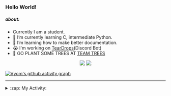 ### Hello World!

##### about:
- Currently I am a student.
- 🌱 I’m currently learning C, intermediate Python.
- 🌱 I’m learning how to make better documentation.
- 😭 I'm working on [TearDrops](https://github.com/Vyvy-vi/TearDrops)(Discord Bot)
- 🌱 GO PLANT SOME TREES AT [TEAM TREES](https://teamtrees.org/)

<p align="center">
  <a href="https://twitter.com/Vyvy_viM"><img target="_blank" src="https://img.shields.io/badge/twitter%20@Vyvy_viM-0D95E8?style=for-the-badge&logo=twitter&logoColor=white"/></a> 
  <a href="https://vyvy-vi.github.io/portfolio"><img target="_blank" src="https://img.shields.io/badge/-I%27m_craving_for_open_source-green?style=for-the-badge&logo=github&logoColor=black"/></a> 
</p>

[![Vyom's github activity graph](https://activity-graph.herokuapp.com/graph?username=Vyvy-vi)](https://github.com/ashutosh00710/github-readme-activity-graph)

---
<details>
  <summary>:zap: My Activity:</summary>
  
<!--START_SECTION:waka-->
**I'm a Night 🦉** 

```text
🌞 Morning    50 commits     █░░░░░░░░░░░░░░░░░░░░░░░░   6.42% 
🌆 Daytime    249 commits    ████████░░░░░░░░░░░░░░░░░   31.96% 
🌃 Evening    283 commits    █████████░░░░░░░░░░░░░░░░   36.33% 
🌙 Night      197 commits    ██████░░░░░░░░░░░░░░░░░░░   25.29%

```
📅 **I'm Most Productive on Sunday** 

```text
Monday       137 commits    ████░░░░░░░░░░░░░░░░░░░░░   17.59% 
Tuesday      99 commits     ███░░░░░░░░░░░░░░░░░░░░░░   12.71% 
Wednesday    131 commits    ████░░░░░░░░░░░░░░░░░░░░░   16.82% 
Thursday     135 commits    ████░░░░░░░░░░░░░░░░░░░░░   17.33% 
Friday       57 commits     █░░░░░░░░░░░░░░░░░░░░░░░░   7.32% 
Saturday     81 commits     ██░░░░░░░░░░░░░░░░░░░░░░░   10.4% 
Sunday       139 commits    ████░░░░░░░░░░░░░░░░░░░░░   17.84%

```


📊 **This Week I Spent My Time On** 

```text
🔥 Editors: 
Vim                      8 hrs 22 mins       █████████████████████████   100.0%

🐱‍💻 Projects: 
TEC-Discord-Automation   3 hrs 36 mins       ██████████░░░░░░░░░░░░░░░   43.05% 
blog                     3 hrs 35 mins       ██████████░░░░░░░░░░░░░░░   42.8% 
EddieBot                 24 mins             █░░░░░░░░░░░░░░░░░░░░░░░░   4.89% 
Unknown Project          20 mins             █░░░░░░░░░░░░░░░░░░░░░░░░   4.17% 
TEC-Discord-Oauth2       19 mins             █░░░░░░░░░░░░░░░░░░░░░░░░   3.94%

```


<!--END_SECTION:waka-->
</details>
